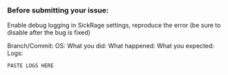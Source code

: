 ### Before submitting your issue:

Enable debug logging in SickRage settings, reproduce the error (be sure to disable after the bug is fixed)

Branch/Commit:
OS:
What you did:
What happened:
What you expected:
Logs:
```
PASTE LOGS HERE
```
